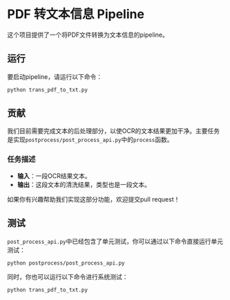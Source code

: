 # PDF 转文本信息 Pipeline

这个项目提供了一个将PDF文件转换为文本信息的pipeline。

## 运行

要启动pipeline，请运行以下命令：
```bash
python trans_pdf_to_txt.py
```

## 贡献

我们目前需要完成文本的后处理部分，以使OCR的文本结果更加干净。主要任务是实现`postprocess/post_process_api.py`中的`process`函数。

### 任务描述

- **输入**：一段OCR结果文本。
- **输出**：这段文本的清洗结果，类型也是一段文本。

如果你有兴趣帮助我们实现这部分功能，欢迎提交pull request！

## 测试

`post_process_api.py`中已经包含了单元测试，你可以通过以下命令直接运行单元测试：

```bash
python postprocess/post_process_api.py
```

同时，你也可以运行以下命令进行系统测试：

```bash
python trans_pdf_to_txt.py
```
